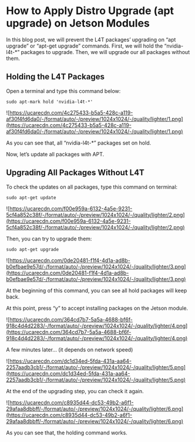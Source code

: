 # How to Apply Distro Upgrade (apt upgrade) on Jetson Modules

In this blog post, we will prevent the L4T packages’ upgrading on “apt upgrade” or “apt-get upgrade” commands. First, we will hold the “nvidia-l4t-*” packages to upgrade. Then, we will upgrade our all packages without them.

## **Holding the L4T Packages**

Open a terminal and type this command below:

`sudo apt-mark hold 'nvidia-l4t-*'`

![https://ucarecdn.com/4c275433-b5a5-428c-a119-af30f4fd6da0/-/format/auto/-/preview/1024x1024/-/quality/lighter/1.png](https://ucarecdn.com/4c275433-b5a5-428c-a119-af30f4fd6da0/-/format/auto/-/preview/1024x1024/-/quality/lighter/1.png)

As you can see that, all “nvidia-l4t-*” packages set on hold.

Now, let’s update all packages with APT.

## **Upgrading All Packages Without L4T**

To check the updates on all packages, type this command on terminal:

`sudo apt-get update`

![https://ucarecdn.com/f00e959a-6132-4a5e-9231-5cf4a852c38f/-/format/auto/-/preview/1024x1024/-/quality/lighter/2.png](https://ucarecdn.com/f00e959a-6132-4a5e-9231-5cf4a852c38f/-/format/auto/-/preview/1024x1024/-/quality/lighter/2.png)

Then, you can try to upgrade them:

`sudo apt-get upgrade`

![https://ucarecdn.com/0de20481-f1f4-4d1a-ad8b-b0efbae9e57d/-/format/auto/-/preview/1024x1024/-/quality/lighter/3.png](https://ucarecdn.com/0de20481-f1f4-4d1a-ad8b-b0efbae9e57d/-/format/auto/-/preview/1024x1024/-/quality/lighter/3.png)

At the beginning of this command, you can see all hold packages will keep back.

At this point, press “y” to accept installing packages on the Jetson module.

![https://ucarecdn.com/364cd7b7-5a5a-4688-bf6f-918c4d4d2283/-/format/auto/-/preview/1024x1024/-/quality/lighter/4.png](https://ucarecdn.com/364cd7b7-5a5a-4688-bf6f-918c4d4d2283/-/format/auto/-/preview/1024x1024/-/quality/lighter/4.png)

A few minutes later... (it depends on network speed)

![https://ucarecdn.com/dc1d34ed-5fda-431a-aa64-2257aadb3cb1/-/format/auto/-/preview/1024x1024/-/quality/lighter/5.png](https://ucarecdn.com/dc1d34ed-5fda-431a-aa64-2257aadb3cb1/-/format/auto/-/preview/1024x1024/-/quality/lighter/5.png)

At the end of the upgrading step, you can check it again.

![https://ucarecdn.com/c8935d44-dc53-49b2-a6f1-29afaa8dbbff/-/format/auto/-/preview/1024x1024/-/quality/lighter/6.png](https://ucarecdn.com/c8935d44-dc53-49b2-a6f1-29afaa8dbbff/-/format/auto/-/preview/1024x1024/-/quality/lighter/6.png)

As you can see that, the holding command works.